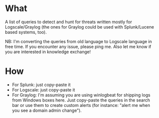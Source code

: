# What

A list of queries to detect and hunt for threats written mostly for Logscale/Graylog (the ones for Graylog could be used with Splunk/Lucene based systems, too).

NB: I'm converting the queries from old language to Logscale language in free time. If you encounter any issue, please ping me. Also let me know if you are interested in knowledge exchange!

# How

- For Splunk: just copy-paste it
- For Logscale: just copy-paste it
- For Graylog: I'm assuming you are using winlogbeat for shipping logs from Windows boxes here. Just copy-paste the queries in the search bar or use them to create custom alerts (for instance: "alert me when you see a domain admin change").
